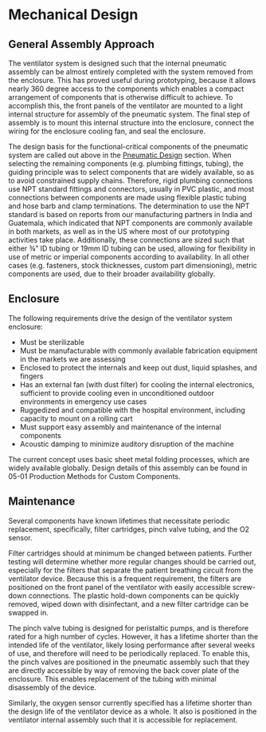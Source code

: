 # Mechanical Design

## General Assembly Approach

The ventilator system is designed such that the internal pneumatic
assembly can be almost entirely completed with the system removed from
the enclosure. This has proved useful during prototyping, because it
allows nearly 360 degree access to the components which enables a
compact arrangement of components that is otherwise difficult to
achieve. To accomplish this, the front panels of the ventilator are
mounted to a light internal structure for assembly of the pneumatic
system. The final step of assembly is to mount this internal structure
into the enclosure, connect the wiring for the enclosure cooling fan,
and seal the enclosure.

The design basis for the functional-critical components of the pneumatic
system are called out above in the [Pneumatic Design](../pneumatic-system) section. When selecting the remaining
components (e.g. plumbing fittings, tubing), the guiding principle was
to select components that are widely available, so as to avoid
constrained supply chains. Therefore, rigid plumbing connections use NPT
standard fittings and connectors, usually in
PVC plastic, and most connections
between components are made using flexible plastic tubing and hose barb
and clamp terminations. The determination to use the NPT standard is
based on reports from our manufacturing partners in India and Guatemala,
which indicated that NPT components are commonly available in both
markets, as well as in the US where most of our prototyping activities
take place. Additionally, these connections are sized such that either
¾” ID tubing or 19mm ID tubing can be used, allowing for flexibility in
use of metric or imperial components according to availability. In all
other cases (e.g. fasteners, stock thicknesses, custom part
dimensioning), metric components are used, due to their broader
availability globally.

## Enclosure

The following requirements drive the design of the ventilator system
enclosure:

-   Must be sterilizable
-   Must be manufacturable with commonly available fabrication equipment
    in the markets we are assessing
-   Enclosed to protect the internals and keep out dust, liquid
    splashes, and fingers
-   Has an external fan (with dust filter) for cooling the internal
    electronics, sufficient to provide cooling even in unconditioned
    outdoor environments in emergency use cases
-   Ruggedized and compatible with the hospital
    environment, including capacity to mount on a rolling cart
-   Must support easy assembly and maintenance of the internal
    components
-   Acoustic damping to minimize auditory disruption of
    the machine


The current concept uses basic sheet metal folding processes, which are
widely available globally. Design details of this assembly can be found
in 05-01 Production Methods for Custom Components.

## Maintenance

Several components have known lifetimes that necessitate periodic
replacement, specifically, filter cartridges, pinch valve tubing, and
the O2 sensor.

Filter cartridges should at minimum be changed between patients. Further
testing will determine whether more regular changes should be carried
out, especially for the filters that separate the patient breathing
circuit from the ventilator device. Because this is a frequent
requirement, the filters are positioned on the front panel of the
ventilator with easily accessible screw-down
connections. The plastic hold-down components can be
quickly removed, wiped down with disinfectant, and a new filter
cartridge can be swapped in.

The pinch valve tubing is designed for peristaltic pumps, and is
therefore rated for a high number of cycles. However, it has a lifetime
shorter than the intended life of the ventilator, likely losing
performance after several weeks of use, and therefore will need to be
periodically replaced. To enable this, the pinch valves are positioned
in the pneumatic assembly such that they are directly accessible by way
of removing the back cover plate of the enclosure. This enables
replacement of the tubing with minimal disassembly of
the device.

Similarly, the oxygen sensor currently specified has a lifetime shorter
than the design life of the ventilator device as a whole. It also is
positioned in the ventilator internal assembly such that it is
accessible for replacement.
